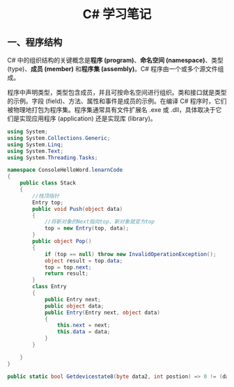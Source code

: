 
<center><h1>C# 学习笔记</h1></center>

## 一、程序结构

C# 中的组织结构的关键概念是**程序 (program)**、**命名空间 (namespace)**、类型 (type)、**成员 (member)** 和**程序集 (assembly)**。C# 程序由一个或多个源文件组成。

程序中声明类型，类型包含成员，并且可按命名空间进行组织。类和接口就是类型的示例。字段 (field)、方法、属性和事件是成员的示例。在编译 C# 程序时，它们被物理地打包为程序集。程序集通常具有文件扩展名 .exe 或 .dll，具体取决于它们是实现应用程序 (application) 还是实现库 (library)。

```c#
using System;
using System.Collections.Generic;
using System.Linq;
using System.Text;
using System.Threading.Tasks;

namespace ConsoleHelloWord.lenarnCode
{
    public class Stack
    {
        //栈顶指针
        Entry top;
        public void Push(object data)
        {
            //将新对象的Next指向top，新对象就变为top
            top = new Entry(top, data);
        }
        public object Pop()
        {
            if (top == null) throw new InvalidOperationException();
            object result = top.data;
            top = top.next;
            return result;
        }
        class Entry
        {
            public Entry next;
            public object data;
            public Entry(Entry next, object data)
            {
                this.next = next;
                this.data = data;
            }
        }

    }
}

```





```C#
public static bool Getdevicestate8(byte data2, int postion) => 0 != (data2 & (byte)(1 << postion));
```

